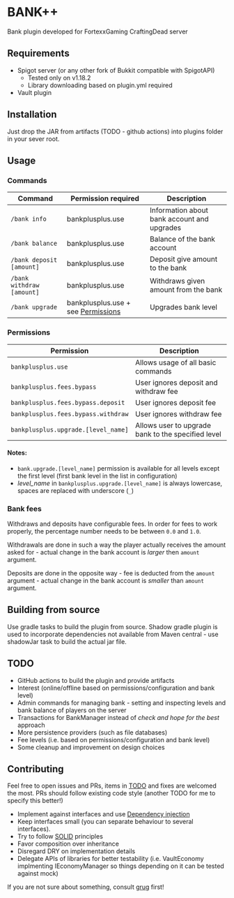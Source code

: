 # BANK++

Bank plugin developed for FortexxGaming CraftingDead server

## Requirements

- Spigot server (or any other fork of Bukkit compatible with SpigotAPI)
    - Tested only on v1.18.2
    - Library downloading based on plugin.yml required
- Vault plugin

## Installation

Just drop the JAR from artifacts (TODO - github actions) into plugins folder in your sever root.

## Usage

### Commands

| Command                   | Permission required                                | Description                                 |
|---------------------------|----------------------------------------------------|---------------------------------------------|
| `/bank info`              | bankplusplus.use                                   | Information about bank account and upgrades |
| `/bank balance`           | bankplusplus.use                                   | Balance of the bank account                 |
| `/bank deposit [amount]`  | bankplusplus.use                                   | Deposit give amount to the bank             |
| `/bank withdraw [amount]` | bankplusplus.use                                   | Withdraws given amount from the bank        |
| `/bank upgrade`           | bankplusplus.use + see [Permissions](#permissions) | Upgrades bank level                         |

### Permissions

| Permission                          | Description                                        |
|-------------------------------------|----------------------------------------------------|
| `bankplusplus.use`                  | Allows usage of all basic commands                 |
| `bankplusplus.fees.bypass`          | User ignores deposit and withdraw fee              |
| `bankplusplus.fees.bypass.deposit`  | User ignores deposit fee                           |
| `bankplusplus.fees.bypass.withdraw` | User ignores withdraw fee                          |
| `bankplusplus.upgrade.[level_name]` | Allows user to upgrade bank to the specified level |

#### Notes:

- `bank.upgrade.[level_name]` permission is available for all levels except the first level
  (first bank level in the list in configuration)
- *level_name* in `bankplusplus.upgrade.[level_name]` is always lowercase, spaces are replaced with underscore (`_`)

### Bank fees

Withdraws and deposits have configurable fees. In order for fees to work properly, the percentage number needs to
be between `0.0` and `1.0`.

Withdrawals are done in such a way the player actually receives the amount asked for - actual change in the bank account is
*larger* then `amount` argument.

Deposits are done in the opposite way - fee is deducted from the `amount` argument - actual change in the bank account is
*smaller* than `amount` argument.

## Building from source

Use gradle tasks to build the plugin from source. Shadow gradle plugin is
used to incorporate dependencies not available from Maven central - use
shadowJar task to build the actual jar file.

## TODO

- GitHub actions to build the plugin and provide artifacts
- Interest (online/offline based on permissions/configuration and bank level)
- Admin commands for managing bank - setting and inspecting levels and bank balance of
players on the server
- Transactions for BankManager instead of *check and hope for the best* approach
- More persistence providers (such as file databases)
- Fee levels (i.e. based on permissions/configuration and bank level)
- Some cleanup and improvement on design choices

## Contributing

Feel free to open issues and PRs, items in [TODO](#todo) and fixes are welcomed the most.
PRs should follow existing code style (another TODO for me to specify this better!)
- Implement against interfaces and use [Dependency injection](http://www.jamesshore.com/v2/blog/2006/dependency-injection-demystified)
- Keep interfaces small (you can separate behaviour to several interfaces).
- Try to follow [SOLID](https://en.wikipedia.org/wiki/SOLID) principles
- Favor composition over inheritance
- Disregard DRY on implementation details
- Delegate APIs of libraries for better testability (i.e. VaultEconomy implmenting IEconomyManager so things depending on it can be tested against mock)

If you are not sure about something, consult [grug](https://grugbrain.dev/) first!


